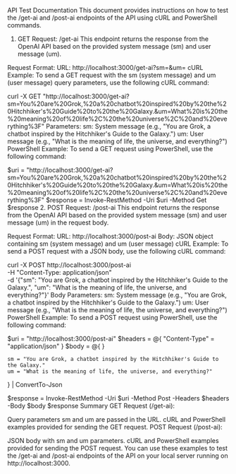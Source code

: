 API Test Documentation
This document provides instructions on how to test the /get-ai and /post-ai endpoints of the API using cURL and PowerShell commands.

1. GET Request: /get-ai
This endpoint returns the response from the OpenAI API based on the provided system message (sm) and user message (um).

Request Format:
URL: http://localhost:3000/get-ai?sm=<system-message>&um=<user-message>
cURL Example:
To send a GET request with the sm (system message) and um (user message) query parameters, use the following cURL command:

curl -X GET "http://localhost:3000/get-ai?sm=You%20are%20Grok,%20a%20chatbot%20inspired%20by%20the%20Hitchhiker's%20Guide%20to%20the%20Galaxy.&um=What%20is%20the%20meaning%20of%20life%2C%20the%20universe%2C%20and%20everything%3F"
Parameters:
sm: System message (e.g., "You are Grok, a chatbot inspired by the Hitchhiker's Guide to the Galaxy.")
um: User message (e.g., "What is the meaning of life, the universe, and everything?")
PowerShell Example:
To send a GET request using PowerShell, use the following command:

$uri = "http://localhost:3000/get-ai?sm=You%20are%20Grok,%20a%20chatbot%20inspired%20by%20the%20Hitchhiker's%20Guide%20to%20the%20Galaxy.&um=What%20is%20the%20meaning%20of%20life%2C%20the%20universe%2C%20and%20everything%3F"
$response = Invoke-RestMethod -Uri $uri -Method Get
$response
2. POST Request: /post-ai
This endpoint returns the response from the OpenAI API based on the provided system message (sm) and user message (um) in the request body.

Request Format:
URL: http://localhost:3000/post-ai
Body: JSON object containing sm (system message) and um (user message)
cURL Example:
To send a POST request with a JSON body, use the following cURL command:

curl -X POST http://localhost:3000/post-ai \
  -H "Content-Type: application/json" \
  -d '{"sm": "You are Grok, a chatbot inspired by the Hitchhiker\'s Guide to the Galaxy.", "um": "What is the meaning of life, the universe, and everything?"}'
Body Parameters:
sm: System message (e.g., "You are Grok, a chatbot inspired by the Hitchhiker's Guide to the Galaxy.")
um: User message (e.g., "What is the meaning of life, the universe, and everything?")
PowerShell Example:
To send a POST request using PowerShell, use the following command:

$uri = "http://localhost:3000/post-ai"
$headers = @{
    "Content-Type" = "application/json"
}
$body = @{    }

    sm = "You are Grok, a chatbot inspired by the Hitchhiker's Guide to the Galaxy."
    um = "What is the meaning of life, the universe, and everything?"
} | ConvertTo-Json

$response = Invoke-RestMethod -Uri $uri -Method Post -Headers $headers -Body $body
$response
Summary
GET Request (/get-ai):

Query parameters sm and um are passed in the URL.
cURL and PowerShell examples provided for sending the GET request.
POST Request (/post-ai):

JSON body with sm and um parameters.
cURL and PowerShell examples provided for sending the POST request.
You can use these examples to test the /get-ai and /post-ai endpoints of the API on your local server running on http://localhost:3000.

